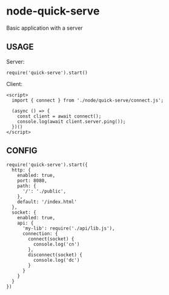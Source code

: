 # node-quick-serve

Basic application with a server

## USAGE 

Server:
```
require('quick-serve').start()
```

Client:
```
<script>
  import { connect } from './node/quick-serve/connect.js';

  (async () => {
    const client = await connect();
    console.log(await client.server.ping());
  })()
</script>
```


## CONFIG

```
require('quick-serve').start({
  http: {
    enabled: true,
    port: 8080,
    path: {
      '/': './public',
    },
    default: '/index.html'
  },
  socket: {
    enabled: true,
    api: {
      'my-lib': require('./api/lib.js'),
      connection: { 
        connect(socket) { 
          console.log('cn')
        },
        disconnect(socket) {
          console.log('dc')
        }
      }
    }
  }
})
```

